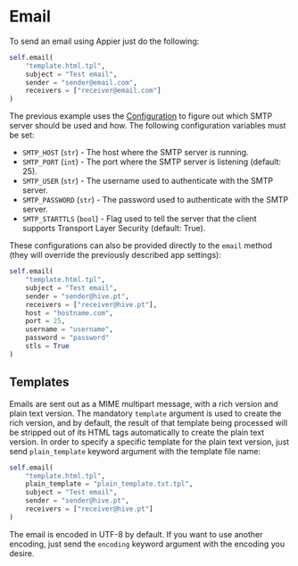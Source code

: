 # Email

To send an email using Appier just do the following:

```python
self.email(
    "template.html.tpl",
    subject = "Test email",   
    sender = "sender@email.com",
    receivers = ["receiver@email.com"]
)
```

The previous example uses the [Configuration](doc/configuration.md) to figure
out which SMTP server should be used and how. The following configuration
variables must be set:

* `SMTP_HOST` (`str`) - The host where the SMTP server is running.
* `SMTP_PORT` (`int`) - The port where the SMTP server is listening (default: 25).
* `SMTP_USER` (`str`) - The username used to authenticate with the SMTP server.
* `SMTP_PASSWORD` (`str`) - The password used to authenticate with the SMTP server.
* `SMTP_STARTTLS` (`bool`) - Flag used to tell the server that the client supports 
Transport Layer Security (default: True).

These configurations can also be provided directly to the ``email`` method
(they will override the previously described app settings):

```python
self.email(
    "template.html.tpl",
    subject = "Test email",   
    sender = "sender@hive.pt",
    receivers = ["receiver@hive.pt"],
    host = "hostname.com",
    port = 25,
    username = "username",
    password = "password"
    stls = True
)
```

## Templates

Emails are sent out as a MIME multipart message, with a rich version and plain text version.
The mandatory ``template`` argument is used to create the rich version, and by default, the
result of that template being processed will be stripped out of its HTML tags automatically
to create the plain text version. In order to specify a specific template for the plain text
version, just send ``plain_template`` keyword argument with the template file name:

```python
self.email(
    "template.html.tpl",
    plain_template = "plain_template.txt.tpl",
    subject = "Test email",   
    sender = "sender@hive.pt",
    receivers = ["receiver@hive.pt"]
)
```

The email is encoded in UTF-8 by default. If you want to use another encoding, just send
the ``encoding`` keyword argument with the encoding you desire.
